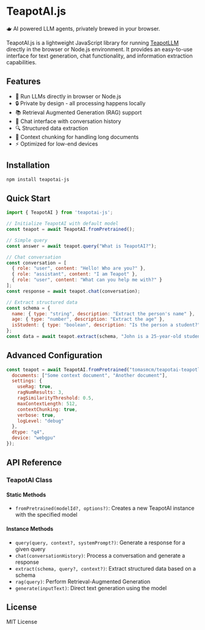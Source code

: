# TeapotAI.js

🫖 AI powered LLM agents, privately brewed in your browser.

TeapotAI.js is a lightweight JavaScript library for running [TeapotLLM](https://huggingface.co/teapotai/teapotllm) directly in the browser or Node.js environment. It provides an easy-to-use interface for text generation, chat functionality, and information extraction capabilities.

## Features

- 🚀 Run LLMs directly in browser or Node.js
- 🔒 Private by design - all processing happens locally
- 📚 Retrieval Augmented Generation (RAG) support
- 💬 Chat interface with conversation history
- 🔍 Structured data extraction
- 🧩 Context chunking for handling long documents
- ⚡ Optimized for low-end devices

## Installation

```bash
npm install teapotai-js
```

## Quick Start

```javascript
import { TeapotAI } from 'teapotai-js';

// Initialize TeapotAI with default model
const teapot = await TeapotAI.fromPretrained();

// Simple query
const answer = await teapot.query("What is TeapotAI?");

// Chat conversation
const conversation = [
  { role: "user", content: "Hello! Who are you?" },
  { role: "assistant", content: "I am Teapot" },
  { role: "user", content: "What can you help me with?" }
];
const response = await teapot.chat(conversation);

// Extract structured data
const schema = {
  name: { type: "string", description: "Extract the person's name" },
  age: { type: "number", description: "Extract the age" },
  isStudent: { type: "boolean", description: "Is the person a student?" }
};
const data = await teapot.extract(schema, "John is a 25-year-old student");
```

## Advanced Configuration

```javascript
const teapot = await TeapotAI.fromPretrained("tomasmcm/teapotai-teapotllm-onnx", {
  documents: ["Some context document", "Another document"],
  settings: {
    useRag: true,
    ragNumResults: 3,
    ragSimilarityThreshold: 0.5,
    maxContextLength: 512,
    contextChunking: true,
    verbose: true,
    logLevel: "debug"
  },
  dtype: "q4",
  device: "webgpu"
});
```

## API Reference

### TeapotAI Class

#### Static Methods

- `fromPretrained(modelId?, options?)`: Creates a new TeapotAI instance with the specified model

#### Instance Methods

- `query(query, context?, systemPrompt?)`: Generate a response for a given query
- `chat(conversationHistory)`: Process a conversation and generate a response
- `extract(schema, query?, context?)`: Extract structured data based on a schema
- `rag(query)`: Perform Retrieval-Augmented Generation
- `generate(inputText)`: Direct text generation using the model

## License

MIT License
